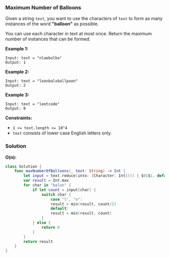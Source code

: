 
### Maximum Number of Balloons

Given a string `text`, you want to use the characters of `text` to form as many instances of the word __"balloon"__ as possible.

You can use each character in text at most once. Return the maximum number of instances that can be formed.

__Example 1:__
```
Input: text = "nlaebolko"
Output: 1
```
__Example 2:__
```
Input: text = "loonbalxballpoon"
Output: 2
```
__Example 3:__
```
Input: text = "leetcode"
Output: 0
```

__Constraints:__

* `1 <= text.length <= 10^4`
* `text` consists of lower case English letters only.

### Solution
__O(n):__
```Swift
class Solution {
    func maxNumberOfBalloons(_ text: String) -> Int {
        let input = text.reduce(into: [Character: Int]()) { $0[$1, default: 0]+=1 }
        var result = Int.max
        for char in "balon" {
            if let count = input[char] {
                switch char {
                    case "l", "o":
                    result = min(result, count/2)
                    default:
                    result = min(result, count)
                }
            } else {
                return 0
            }
        }
        return result
    }
}
```